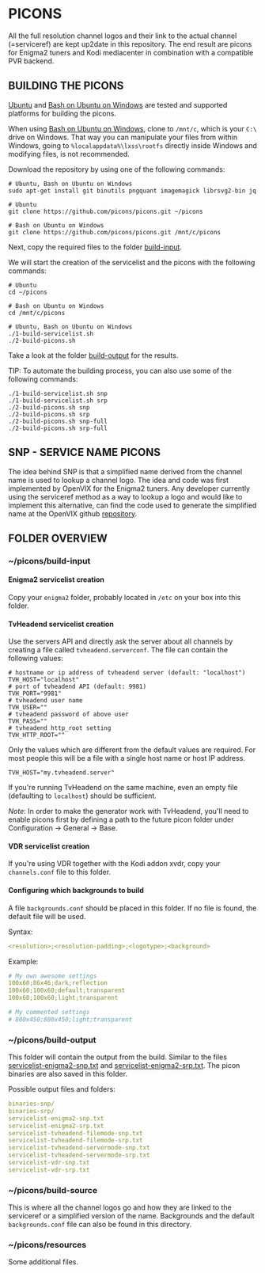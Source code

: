 # PICONS

All the full resolution channel logos and their link to the actual channel (=serviceref) are kept up2date in this repository. The end result are picons for Enigma2 tuners and Kodi mediacenter in combination with a compatible PVR backend.

## BUILDING THE PICONS

[Ubuntu](http://www.ubuntu.com/download) and [Bash on Ubuntu on Windows](https://msdn.microsoft.com/commandline/wsl) are tested and supported platforms for building the picons.

When using [Bash on Ubuntu on Windows](https://msdn.microsoft.com/commandline/wsl), clone to `/mnt/c`, which is your `C:\` drive on Windows. That way you can manipulate your files from within Windows, going to `%localappdata%\lxss\rootfs` directly inside Windows and modifying files, is not recommended.

Download the repository by using one of the following commands:

```shell
# Ubuntu, Bash on Ubuntu on Windows
sudo apt-get install git binutils pngquant imagemagick librsvg2-bin jq

# Ubuntu
git clone https://github.com/picons/picons.git ~/picons

# Bash on Ubuntu on Windows
git clone https://github.com/picons/picons.git /mnt/c/picons
```

Next, copy the required files to the folder [build-input](build-input).

We will start the creation of the servicelist and the picons with the following commands:

```shell
# Ubuntu
cd ~/picons

# Bash on Ubuntu on Windows
cd /mnt/c/picons

# Ubuntu, Bash on Ubuntu on Windows
./1-build-servicelist.sh
./2-build-picons.sh
```

Take a look at the folder [build-output](build-output) for the results.

TIP: To automate the building process, you can also use some of the following commands:

```shell
./1-build-servicelist.sh snp
./1-build-servicelist.sh srp
./2-build-picons.sh snp
./2-build-picons.sh srp
./2-build-picons.sh snp-full
./2-build-picons.sh srp-full
```

## SNP - SERVICE NAME PICONS

The idea behind SNP is that a simplified name derived from the channel name is used to lookup a channel logo. The idea and code was first implemented by OpenVIX for the Enigma2 tuners. Any developer currently using the serviceref method as a way to lookup a logo and would like to implement this alternative, can find the code used to generate the simplified name at the OpenVIX github [repository](https://github.com/OpenViX/enigma2/blob/master/lib/python/Components/Renderer/Picon.py#L88-L89).

## FOLDER OVERVIEW

### ~/picons/build-input

#### Enigma2 servicelist creation

Copy your `enigma2` folder, probably located in `/etc` on your box into this folder.

#### TvHeadend servicelist creation

Use the servers API and directly ask the server about all channels by creating a file called `tvheadend.serverconf`. The file can contain the following values:

```shell
# hostname or ip address of tvheadend server (default: "localhost")
TVH_HOST="localhost"
# port of tvheadend API (default: 9981)
TVH_PORT="9981"
# tvheadend user name
TVH_USER=""
# tvheadend password of above user
TVH_PASS=""
# tvheadend http_root setting
TVH_HTTP_ROOT=""
```

Only the values which are different from the default values are required. For most people this will be a file with a single host name or host IP address.

```shell
TVH_HOST="my.tvheadend.server"
```

If you're running TvHeadend on the same machine, even an empty file (defaulting to `localhost`) should be sufficient.

*Note*: In order to make the generator work with TvHeadend, you'll need to enable picons first by defining a path to the future picon folder under Configuration -> General -> Base.

#### VDR servicelist creation

If you're using VDR together with the Kodi addon xvdr, copy your `channels.conf` file to this folder.

#### Configuring which backgrounds to build

A file `backgrounds.conf` should be placed in this folder. If no file is found, the default file will be used.

Syntax:

```yaml
<resolution>;<resolution-padding>;<logotype>;<background>
```

Example:

```yaml
# My own awesome settings
100x60;86x46;dark;reflection
100x60;100x60;default;transparent
100x60;100x60;light;transparent

# My commented settings
# 800x450;800x450;light;transparent
```

### ~/picons/build-output

This folder will contain the output from the build. Similar to the files [servicelist-enigma2-snp.txt](resources/samples/servicelist-enigma2-snp.txt) and [servicelist-enigma2-srp.txt](resources/samples/servicelist-enigma2-srp.txt). The picon binaries are also saved in this folder.

Possible output files and folders:

```yaml
binaries-snp/
binaries-srp/
servicelist-enigma2-snp.txt
servicelist-enigma2-srp.txt
servicelist-tvheadend-filemode-snp.txt
servicelist-tvheadend-filemode-srp.txt
servicelist-tvheadend-servermode-snp.txt
servicelist-tvheadend-servermode-srp.txt
servicelist-vdr-snp.txt
servicelist-vdr-srp.txt
```

### ~/picons/build-source

This is where all the channel logos go and how they are linked to the serviceref or a simplified version of the name. Backgrounds and the default `backgrounds.conf` file can also be found in this directory.

### ~/picons/resources

Some additional files.
